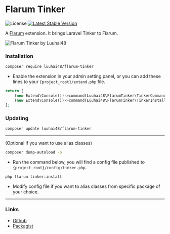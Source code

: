 # Flarum Tinker

![License](https://img.shields.io/badge/license-MIT-blue.svg) [![Latest Stable Version](https://img.shields.io/packagist/v/luuhai48/flarum-tinker.svg)](https://packagist.org/packages/luuhai48/flarum-tinker)

A [Flarum](http://flarum.org) extension. It brings Laravel Tinker to Flarum.

![Flarum Tinker by Luuhai48](https://luuhai48.github.io/file/flarum-tinker-01.png "Flarum Tinker by Luuhai48")

### Installation

```sh
composer require luuhai48/flarum-tinker
```

- Enable the extension in your admin setting panel, or you can add these lines to your `{project_root}/extend.php` file.

```php
return [
    (new Extend\Console())->command(Luuhai48\FlarumTinker\TinkerCommand::class),
    (new Extend\Console())->command(Luuhai48\FlarumTinker\TinkerInstallCommand::class),
];
```

### Updating

```sh
composer update luuhai48/flarum-tinker
```

---
(Optional if you want to use alias classes)
```sh
composer dump-autoload -o
```

- Run the command below, you will find a config file published to `{project_root}/config/tinker.php`.

```sh
php flarum tinker:install
```

- Modify config file if you want to alias classes from specific package of your choice.

---

### Links

- [Github](https://github.com/luuhai48/flarum-tinker)
- [Packagist](https://packagist.org/packages/luuhai48/flarum-tinker)
